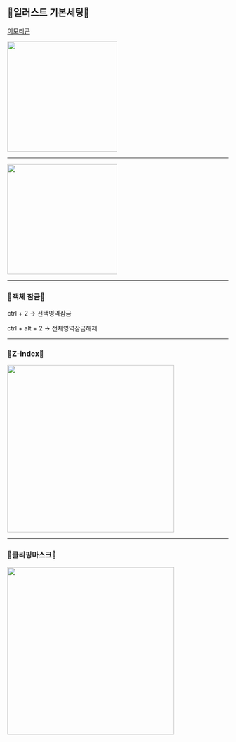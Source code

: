 ## 💙일러스트 기본세팅💙

[이모티콘](https://emojipedia.org/apple-logo/)

<img src="https://user-images.githubusercontent.com/129017065/230839409-6251e5a7-5583-4bd9-b643-dba51214c54f.png" width ="250">

---------------------------------------------------------

<img src="https://user-images.githubusercontent.com/129017065/230839506-cdd64454-7f38-4faa-ae93-b02190bf362f.png" width ="250">

---------------------------------------------------------

### 💙객체 잠금💙

ctrl + 2 -> 선택영역잠금

ctrl + alt + 2 -> 전체영역잠금해제

---------------------------------------------------------

### 💙Z-index💙
<img src="https://user-images.githubusercontent.com/129017065/230842853-0660db03-ff3d-4696-aed0-a559c75c236f.png" width ="380">

---------------------------------------------------------

### 💙클리핑마스크💙

<img src="https://user-images.githubusercontent.com/129017065/230851782-2153e7d7-00f1-434e-ac35-b83c41f675a3.png" width ="380">
